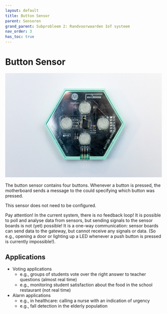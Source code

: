 ```yaml
---
layout: default
title: Button Sensor
parent: Sensoren
grand_parent: Subprobleem 2: Randvoorwaarden IoT systeem
nav_order: 3
has_toc: true
---
```


# Button Sensor


![](../assets/images/button-sensor.jpg)

The button sensor contains four buttons.
Whenever a button is pressed, the motherboard sends a message to the could specifying which button was pressed.

This sensor does not need to be configured.

Pay attention! In the current system, there is no feedback loop! It is possible to poll and analyse data from sensors, but sending signals to the sensor boards is not (yet) possible! It is a one-way communication: sensor boards can send data to the gateway, but cannot receive any signals or data. (So e.g., opening a door or lighting up a LED whenever a push button is pressed is currently impossible!).

## Applications
- Voting applications
	* e.g., groups of students vote over the right answer to teacher questions (almost real time)
	* e.g., monitoring student satisfaction about the food in the school restaurant (not real time)
- Alarm applications
	* e.g., in healthcare: calling a nurse with an indication of urgency
	* e.g., fall detection in the elderly population